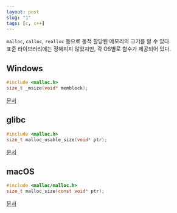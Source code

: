 ```yaml
---
layout: post
slug: "1"
tags: [c, c++]
---
```


`malloc`, `calloc`, `realloc` 등으로 동적 할당된 메모리의 크기를 알 수 있다. \
표준 라이브러리에는 정해지지 않았지만, 각 OS별로 함수가 제공되어 있다.

## Windows
```c
#include <malloc.h>
size_t _msize(void* memblock);
```

[문서](https://learn.microsoft.com/en-us/cpp/c-runtime-library/reference/msize?view=msvc-170)


## glibc
```c
#include <malloc.h>
size_t malloc_usable_size(void* ptr);
```

[문서](https://man7.org/linux/man-pages/man3/malloc_usable_size.3.html)

## macOS
```c
#include <malloc/malloc.h>
size_t malloc_size(const void* ptr);
```

[문서](https://developer.apple.com/library/archive/documentation/System/Conceptual/ManPages_iPhoneOS/man3/malloc_size.3.html)